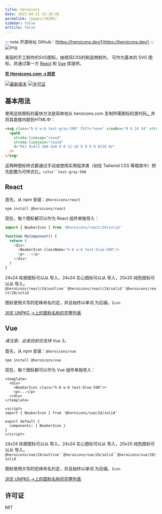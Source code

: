 ```yaml
---
title: heroicons
date: 2023-04-21 15:10:30
permalink: /pages/10285/
sidebar: false
article: false
---
```

::: note 开源地址
Github：[https://heroicons.dev/](https://heroicons.dev/)
::: 
![img](/img/open/10285/2d0584bf4416bdc579db0159e28f7df1.svg)

美丽的手工制作的SVG图标，由顺风CSS的制造商制作。 可作为基本的 SVG 图标，并通过第一方 [React](https://github.com/tailwindlabs/heroicons#react) 和 [Vue](https://github.com/tailwindlabs/heroicons#vue) 库提供。

[**在 Heroicons.com →浏览**](https://heroicons.com/)

[![最新版本](https://camo.githubusercontent.com/b1eaea7c95d11e16b0fb53674f6134dc20742f4873a8761a1120d50492040181/68747470733a2f2f696d672e736869656c64732e696f2f6e706d2f762f6865726f69636f6e73)](https://github.com/tailwindlabs/heroicons/releases) [![许可证](https://camo.githubusercontent.com/0dc7ba0aeb8898a5b3fedff1d4b03229109a7f648089fd6b7159aa58b12f9a27/68747470733a2f2f696d672e736869656c64732e696f2f6e706d2f6c2f6865726f69636f6e732e737667)](https://github.com/tailwindlabs/heroicons/blob/master/LICENSE)

## 基本用法

使用这些图标的最快方法是简单地从 heroicons.com 复制所需图标的源代码[，](https://heroicons.com/)并将其直接内联到HTML中：

```html
<svg class="h-6 w-6 text-gray-500" fill="none" viewBox="0 0 24 24" stroke="currentColor" stroke-width="2">
  <path
    stroke-linecap="round"
    stroke-linejoin="round"
    d="M12 8v4l3 3m6-3a9 9 0 11-18 0 9 9 0 0118 0z"
  />
</svg>
```

这两种图标样式都通过手动或使用实用程序类（如在 Tailwind CSS 等框架中）预先配置为可样式化。`color``text-gray-500`

## React

首先，从 npm 安装：`@heroicons/react`

```shell
npm install @heroicons/react
```

现在，每个图标都可以作为 React 组件单独导入：

```js
import { BeakerIcon } from '@heroicons/react/24/solid'

function MyComponent() {
  return (
    <div>
      <BeakerIcon className="h-6 w-6 text-blue-500"/>
      <p>...</p>
    </div>
  )
}
```

24x24 轮廓图标可以从 导入，24x24 实心图标可以从 导入，20x20 纯色图标可以从 导入。`@heroicons/react/24/outline``@heroicons/react/24/solid``@heroicons/react/20/solid`

图标使用大写的驼峰命名约定，并且始终以单词 为后缀。`Icon`

[浏览 UNPKG →上的图标名称的完整列表](https://unpkg.com/browse/@heroicons/react/24/outline/)

## Vue

*请注意，此库目前仅支持 Vue 3。*

首先，从 npm 安装：`@heroicons/vue`

```shell
npm install @heroicons/vue
```

现在，每个图标都可以作为 Vue 组件单独导入：

```
<template>
  <div>
    <BeakerIcon class="h-6 w-6 text-blue-500"/>
    <p>...</p>
  </div>
</template>

<script>
import { BeakerIcon } from '@heroicons/vue/24/solid'

export default {
  components: { BeakerIcon }
}
</script>
```

24x24 轮廓图标可以从 导入，24x24 实心图标可以从 导入，20x20 纯色图标可以从 导入。`@heroicons/vue/24/outline``@heroicons/vue/24/solid``@heroicons/vue/20/solid`

图标使用大写的驼峰命名约定，并且始终以单词 为后缀。`Icon`

[浏览 UNPKG →上的图标名称的完整列表](https://unpkg.com/browse/@heroicons/vue/24/outline/)

## 许可证

MIT